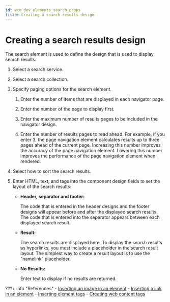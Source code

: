 ```yaml
---
id: wcm_dev_elements_search_props
title: Creating a search results design
---
```


# Creating a search results design


The search element is used to define the design that is used to display search results.

1.  Select a search service.

2.  Select a search collection.

3.  Specify paging options for the search element.

    1.  Enter the number of items that are displayed in each navigator page.

    2.  Enter the number of the page to display first.

    3.  Enter the maximum number of results pages to be included in the navigator design.

    4.  Enter the number of results pages to read ahead. For example, if you enter 3, the page navigation element calculates results up to three pages ahead of the current page. Increasing this number improves the accuracy of the page navigation element. Lowering this number improves the performance of the page navigation element when rendered.

4.  Select how to sort the search results.

5.  Enter HTML, text, and tags into the component design fields to set the layout of the search results:

    -   **Header, separator and footer:**

        The code that is entered in the header designs and the footer designs will appear before and after the displayed search results. The code that is entered into the separator appears between each displayed search result.

    -   **Result:**

        The search results are displayed here. To display the search results as hyperlinks, you must include a placeholder in the search result layout. The simplest way to create a result layout is to use the "namelink" placeholder.

    -   **No Results:**

        Enter text to display if no results are returned.



???+ info "References" 
    -   [Inserting an image in an element](../../../../wcm_artifacts/elements/element_designs/wcm_dev_elements_insert_image.md)
    -   [Inserting a link in an element](../../../../wcm_artifacts/elements/element_designs/wcm_dev_elements_insert_link.md)
    -   [Inserting element tags](../../../../wcm_artifacts/elements/element_designs/wcm_dev_elements_insert_tags.md)
    -   [Creating web content tags](../../../../wcm_artifacts/tags/creating_web_content_tags/index.md)


